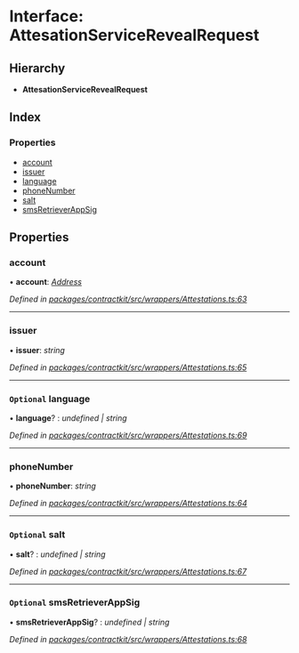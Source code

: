# Interface: AttesationServiceRevealRequest

## Hierarchy

* **AttesationServiceRevealRequest**

## Index

### Properties

* [account](_wrappers_attestations_.attesationservicerevealrequest.md#account)
* [issuer](_wrappers_attestations_.attesationservicerevealrequest.md#issuer)
* [language](_wrappers_attestations_.attesationservicerevealrequest.md#optional-language)
* [phoneNumber](_wrappers_attestations_.attesationservicerevealrequest.md#phonenumber)
* [salt](_wrappers_attestations_.attesationservicerevealrequest.md#optional-salt)
* [smsRetrieverAppSig](_wrappers_attestations_.attesationservicerevealrequest.md#optional-smsretrieverappsig)

## Properties

###  account

• **account**: *[Address](../modules/_base_.md#address)*

*Defined in [packages/contractkit/src/wrappers/Attestations.ts:63](https://github.com/celo-org/celo-monorepo/blob/master/packages/contractkit/src/wrappers/Attestations.ts#L63)*

___

###  issuer

• **issuer**: *string*

*Defined in [packages/contractkit/src/wrappers/Attestations.ts:65](https://github.com/celo-org/celo-monorepo/blob/master/packages/contractkit/src/wrappers/Attestations.ts#L65)*

___

### `Optional` language

• **language**? : *undefined | string*

*Defined in [packages/contractkit/src/wrappers/Attestations.ts:69](https://github.com/celo-org/celo-monorepo/blob/master/packages/contractkit/src/wrappers/Attestations.ts#L69)*

___

###  phoneNumber

• **phoneNumber**: *string*

*Defined in [packages/contractkit/src/wrappers/Attestations.ts:64](https://github.com/celo-org/celo-monorepo/blob/master/packages/contractkit/src/wrappers/Attestations.ts#L64)*

___

### `Optional` salt

• **salt**? : *undefined | string*

*Defined in [packages/contractkit/src/wrappers/Attestations.ts:67](https://github.com/celo-org/celo-monorepo/blob/master/packages/contractkit/src/wrappers/Attestations.ts#L67)*

___

### `Optional` smsRetrieverAppSig

• **smsRetrieverAppSig**? : *undefined | string*

*Defined in [packages/contractkit/src/wrappers/Attestations.ts:68](https://github.com/celo-org/celo-monorepo/blob/master/packages/contractkit/src/wrappers/Attestations.ts#L68)*
